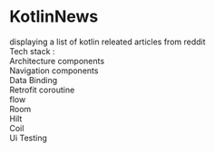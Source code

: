 # KotlinNews
displaying a list of kotlin releated articles from reddit  
Tech stack :  
Architecture components  
Navigation components  
Data Binding  
Retrofit 
coroutine  
flow  
Room  
Hilt  
Coil  
Ui Testing  
